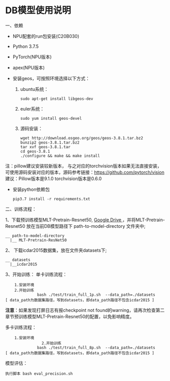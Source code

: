 # DB模型使用说明

一、依赖
* NPU配套的run包安装(C20B030)
* Python 3.7.5
* PyTorch(NPU版本)
* apex(NPU版本)
* 安装geos，可按照环境选择以下方式：

  1. ubuntu系统：

     ```
     sudo apt-get install libgeos-dev
     ```

  2. euler系统：

     ```
     sudo yum install geos-devel
     ```

  3. 源码安装：

     ```
     wget http://download.osgeo.org/geos/geos-3.8.1.tar.bz2
     bunzip2 geos-3.8.1.tar.bz2
     tar xvf geos-3.8.1.tar
     cd geos-3.8.1
     ./configure && make && make install
     ```
注：pillow建议安装较新版本， 与之对应的torchvision版本如果无法直接安装，可使用源码安装对应的版本，源码参考链接：https://github.com/pytorch/vision
    建议：Pillow版本是9.1.0  torchvision版本是0.6.0

- 安装python依赖包

  ```
  pip3.7 install -r requirements.txt
  ```

二、训练流程：

1、下载预训练模型MLT-Pretrain-Resnet50, [ Google Drive ]( https://drive.google.com/open?id=1T9n0HTP3X3Y_nJ0D1ekMhCQRHntORLJG )，并将MLT-Pretrain-Resnet50 放在当前DB模型路径下 path-to-model-directory 文件夹中;

```
__ path-to-model-directory
  |__ MLT-Pretrain-ResNet50
```


2、 下载icdar2015数据集，放在文件夹datasets下;

```
__ datasets
  |__icdar2015
```


3、开始训练：
单卡训练流程：

```
	1.安装环境
	2.开始训练
              bash ./test/train_full_1p.sh  --data_path=./datasets            [ data_path为数据集路径，写到datasets，即data_path路径不包含icdar2015 ]
```

**注意**：如果发现打屏日志有报checkpoint not found的warning，请再次检查第二章节预训练模型MLT-Pretrain-Resnet50的配置，以免影响精度。

多卡训练流程：

```
	1.安装环境
                2.开始训练
              bash ./test/train_full_8p.sh  --data_path=./datasets             [ data_path为数据集路径，写到datasets，即data_path路径不包含icdar2015 ]
```



模型评估：

```
执行脚本 bash eval_precision.sh
```

